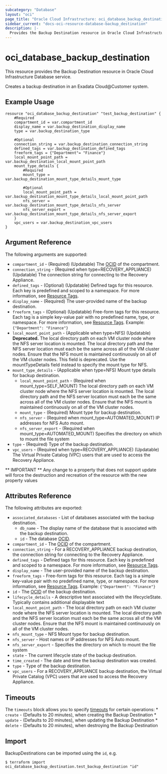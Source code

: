```yaml
---
subcategory: "Database"
layout: "oci"
page_title: "Oracle Cloud Infrastructure: oci_database_backup_destination"
sidebar_current: "docs-oci-resource-database-backup_destination"
description: |-
  Provides the Backup Destination resource in Oracle Cloud Infrastructure Database service
---
```


# oci_database_backup_destination
This resource provides the Backup Destination resource in Oracle Cloud Infrastructure Database service.

Creates a backup destination in an Exadata Cloud@Customer system.


## Example Usage

```hcl
resource "oci_database_backup_destination" "test_backup_destination" {
	#Required
	compartment_id = var.compartment_id
	display_name = var.backup_destination_display_name
	type = var.backup_destination_type

	#Optional
	connection_string = var.backup_destination_connection_string
	defined_tags = var.backup_destination_defined_tags
	freeform_tags = {"Department"= "Finance"}
	local_mount_point_path = var.backup_destination_local_mount_point_path
	mount_type_details {
		#Required
		mount_type = var.backup_destination_mount_type_details_mount_type

		#Optional
		local_mount_point_path = var.backup_destination_mount_type_details_local_mount_point_path
		nfs_server = var.backup_destination_mount_type_details_nfs_server
		nfs_server_export = var.backup_destination_mount_type_details_nfs_server_export
	}
	vpc_users = var.backup_destination_vpc_users
}
```

## Argument Reference

The following arguments are supported:

* `compartment_id` - (Required) (Updatable) The [OCID](https://docs.cloud.oracle.com/iaas/Content/General/Concepts/identifiers.htm) of the compartment.
* `connection_string` - (Required when type=RECOVERY_APPLIANCE) (Updatable) The connection string for connecting to the Recovery Appliance.
* `defined_tags` - (Optional) (Updatable) Defined tags for this resource. Each key is predefined and scoped to a namespace. For more information, see [Resource Tags](https://docs.cloud.oracle.com/iaas/Content/General/Concepts/resourcetags.htm). 
* `display_name` - (Required) The user-provided name of the backup destination.
* `freeform_tags` - (Optional) (Updatable) Free-form tags for this resource. Each tag is a simple key-value pair with no predefined name, type, or namespace. For more information, see [Resource Tags](https://docs.cloud.oracle.com/iaas/Content/General/Concepts/resourcetags.htm).  Example: `{"Department": "Finance"}` 
* `local_mount_point_path` - (Applicable when type=NFS) (Updatable) **Deprecated.** The local directory path on each VM cluster node where the NFS server location is mounted. The local directory path and the NFS server location must each be the same across all of the VM cluster nodes. Ensure that the NFS mount is maintained continuously on all of the VM cluster nodes. This field is deprecated. Use the mountTypeDetails field instead to specify the mount type for NFS. 
* `mount_type_details` - (Applicable when type=NFS) Mount type details for backup destination.
	* `local_mount_point_path` - (Required when mount_type=SELF_MOUNT) The local directory path on each VM cluster node where the NFS server location is mounted. The local directory path and the NFS server location must each be the same across all of the VM cluster nodes. Ensure that the NFS mount is maintained continuously on all of the VM cluster nodes. 
	* `mount_type` - (Required) Mount type for backup destination.
	* `nfs_server` - (Required when mount_type=AUTOMATED_MOUNT) IP addresses for NFS Auto mount.
	* `nfs_server_export` - (Required when mount_type=AUTOMATED_MOUNT) Specifies the directory on which to mount the file system
* `type` - (Required) Type of the backup destination.
* `vpc_users` - (Required when type=RECOVERY_APPLIANCE) (Updatable) The Virtual Private Catalog (VPC) users that are used to access the Recovery Appliance.


** IMPORTANT **
Any change to a property that does not support update will force the destruction and recreation of the resource with the new property values

## Attributes Reference

The following attributes are exported:

* `associated_databases` - List of databases associated with the backup destination.
	* `db_name` - The display name of the database that is associated with the backup destination.
	* `id` - The database [OCID](https://docs.cloud.oracle.com/iaas/Content/General/Concepts/identifiers.htm).
* `compartment_id` - The [OCID](https://docs.cloud.oracle.com/iaas/Content/General/Concepts/identifiers.htm) of the compartment.
* `connection_string` - For a RECOVERY_APPLIANCE backup destination, the connection string for connecting to the Recovery Appliance.
* `defined_tags` - Defined tags for this resource. Each key is predefined and scoped to a namespace. For more information, see [Resource Tags](https://docs.cloud.oracle.com/iaas/Content/General/Concepts/resourcetags.htm). 
* `display_name` - The user-provided name of the backup destination.
* `freeform_tags` - Free-form tags for this resource. Each tag is a simple key-value pair with no predefined name, type, or namespace. For more information, see [Resource Tags](https://docs.cloud.oracle.com/iaas/Content/General/Concepts/resourcetags.htm).  Example: `{"Department": "Finance"}` 
* `id` - The [OCID](https://docs.cloud.oracle.com/iaas/Content/General/Concepts/identifiers.htm) of the backup destination.
* `lifecycle_details` - A descriptive text associated with the lifecycleState. Typically contains additional displayable text 
* `local_mount_point_path` - The local directory path on each VM cluster node where the NFS server location is mounted. The local directory path and the NFS server location must each be the same across all of the VM cluster nodes. Ensure that the NFS mount is maintained continuously on all of the VM cluster nodes. 
* `nfs_mount_type` - NFS Mount type for backup destination.
* `nfs_server` - Host names or IP addresses for NFS Auto mount.
* `nfs_server_export` - Specifies the directory on which to mount the file system
* `state` - The current lifecycle state of the backup destination.
* `time_created` - The date and time the backup destination was created.
* `type` - Type of the backup destination.
* `vpc_users` - For a RECOVERY_APPLIANCE backup destination, the Virtual Private Catalog (VPC) users that are used to access the Recovery Appliance.

## Timeouts

The `timeouts` block allows you to specify [timeouts](https://registry.terraform.io/providers/oracle/oci/latest/docs/guides/changing_timeouts) for certain operations:
	* `create` - (Defaults to 20 minutes), when creating the Backup Destination
	* `update` - (Defaults to 20 minutes), when updating the Backup Destination
	* `delete` - (Defaults to 20 minutes), when destroying the Backup Destination


## Import

BackupDestinations can be imported using the `id`, e.g.

```
$ terraform import oci_database_backup_destination.test_backup_destination "id"
```

